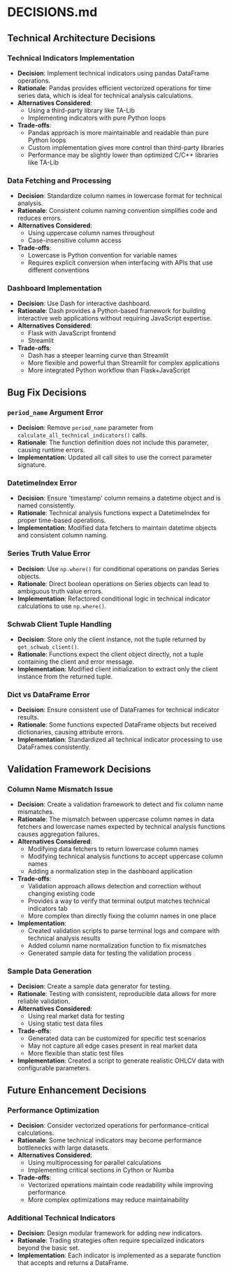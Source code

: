 # DECISIONS.md

## Technical Architecture Decisions

### Technical Indicators Implementation

- **Decision**: Implement technical indicators using pandas DataFrame operations.
- **Rationale**: Pandas provides efficient vectorized operations for time series data, which is ideal for technical analysis calculations.
- **Alternatives Considered**: 
  - Using a third-party library like TA-Lib
  - Implementing indicators with pure Python loops
- **Trade-offs**: 
  - Pandas approach is more maintainable and readable than pure Python loops
  - Custom implementation gives more control than third-party libraries
  - Performance may be slightly lower than optimized C/C++ libraries like TA-Lib

### Data Fetching and Processing

- **Decision**: Standardize column names in lowercase format for technical analysis.
- **Rationale**: Consistent column naming convention simplifies code and reduces errors.
- **Alternatives Considered**:
  - Using uppercase column names throughout
  - Case-insensitive column access
- **Trade-offs**:
  - Lowercase is Python convention for variable names
  - Requires explicit conversion when interfacing with APIs that use different conventions

### Dashboard Implementation

- **Decision**: Use Dash for interactive dashboard.
- **Rationale**: Dash provides a Python-based framework for building interactive web applications without requiring JavaScript expertise.
- **Alternatives Considered**:
  - Flask with JavaScript frontend
  - Streamlit
- **Trade-offs**:
  - Dash has a steeper learning curve than Streamlit
  - More flexible and powerful than Streamlit for complex applications
  - More integrated Python workflow than Flask+JavaScript

## Bug Fix Decisions

### `period_name` Argument Error

- **Decision**: Remove `period_name` parameter from `calculate_all_technical_indicators()` calls.
- **Rationale**: The function definition does not include this parameter, causing runtime errors.
- **Implementation**: Updated all call sites to use the correct parameter signature.

### DatetimeIndex Error

- **Decision**: Ensure 'timestamp' column remains a datetime object and is named consistently.
- **Rationale**: Technical analysis functions expect a DatetimeIndex for proper time-based operations.
- **Implementation**: Modified data fetchers to maintain datetime objects and consistent column naming.

### Series Truth Value Error

- **Decision**: Use `np.where()` for conditional operations on pandas Series objects.
- **Rationale**: Direct boolean operations on Series objects can lead to ambiguous truth value errors.
- **Implementation**: Refactored conditional logic in technical indicator calculations to use `np.where()`.

### Schwab Client Tuple Handling

- **Decision**: Store only the client instance, not the tuple returned by `get_schwab_client()`.
- **Rationale**: Functions expect the client object directly, not a tuple containing the client and error message.
- **Implementation**: Modified client initialization to extract only the client instance from the returned tuple.

### Dict vs DataFrame Error

- **Decision**: Ensure consistent use of DataFrames for technical indicator results.
- **Rationale**: Some functions expected DataFrame objects but received dictionaries, causing attribute errors.
- **Implementation**: Standardized all technical indicator processing to use DataFrames consistently.

## Validation Framework Decisions

### Column Name Mismatch Issue

- **Decision**: Create a validation framework to detect and fix column name mismatches.
- **Rationale**: The mismatch between uppercase column names in data fetchers and lowercase names expected by technical analysis functions causes aggregation failures.
- **Alternatives Considered**:
  - Modifying data fetchers to return lowercase column names
  - Modifying technical analysis functions to accept uppercase column names
  - Adding a normalization step in the dashboard application
- **Trade-offs**:
  - Validation approach allows detection and correction without changing existing code
  - Provides a way to verify that terminal output matches technical indicators tab
  - More complex than directly fixing the column names in one place
- **Implementation**: 
  - Created validation scripts to parse terminal logs and compare with technical analysis results
  - Added column name normalization function to fix mismatches
  - Generated sample data for testing the validation process

### Sample Data Generation

- **Decision**: Create a sample data generator for testing.
- **Rationale**: Testing with consistent, reproducible data allows for more reliable validation.
- **Alternatives Considered**:
  - Using real market data for testing
  - Using static test data files
- **Trade-offs**:
  - Generated data can be customized for specific test scenarios
  - May not capture all edge cases present in real market data
  - More flexible than static test files
- **Implementation**: Created a script to generate realistic OHLCV data with configurable parameters.

## Future Enhancement Decisions

### Performance Optimization

- **Decision**: Consider vectorized operations for performance-critical calculations.
- **Rationale**: Some technical indicators may become performance bottlenecks with large datasets.
- **Alternatives Considered**:
  - Using multiprocessing for parallel calculations
  - Implementing critical sections in Cython or Numba
- **Trade-offs**:
  - Vectorized operations maintain code readability while improving performance
  - More complex optimizations may reduce maintainability

### Additional Technical Indicators

- **Decision**: Design modular framework for adding new indicators.
- **Rationale**: Trading strategies often require specialized indicators beyond the basic set.
- **Implementation**: Each indicator is implemented as a separate function that accepts and returns a DataFrame.

